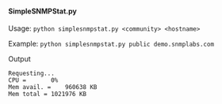 #### SimpleSNMPStat.py
Usage: `python simplesnmpstat.py <community> <hostname>`

Example: `python simplesnmpstat.py public demo.snmplabs.com`

Output
```
Requesting...
CPU =		0%
Mem avail. =	960638 KB
Mem total =	1021976 KB
```
